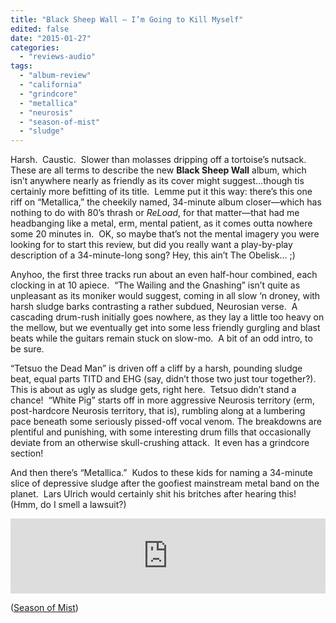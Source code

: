 ```yaml
---
title: "Black Sheep Wall – I’m Going to Kill Myself"
edited: false
date: "2015-01-27"
categories:
  - "reviews-audio"
tags:
  - "album-review"
  - "california"
  - "grindcore"
  - "metallica"
  - "neurosis"
  - "season-of-mist"
  - "sludge"
---
```


Harsh.  Caustic.  Slower than molasses dripping off a tortoise’s nutsack.  These are all terms to describe the new **Black Sheep Wall** album, which isn’t anywhere nearly as friendly as its cover might suggest…though tis certainly more befitting of its title.  Lemme put it this way: there’s this one riff on “Metallica,” the cheekily named, 34-minute album closer—which has nothing to do with 80’s thrash or _ReLoad_, for that matter—that had me headbanging like a metal, erm, mental patient, as it comes outta nowhere some 20 minutes in.  OK, so maybe that’s not the mental imagery you were looking for to start this review, but did you really want a play-by-play description of a 34-minute-long song? Hey, this ain’t The Obelisk… ;)

Anyhoo, the first three tracks run about an even half-hour combined, each clocking in at 10 apiece.  “The Wailing and the Gnashing” isn’t quite as unpleasant as its moniker would suggest, coming in all slow ‘n droney, with harsh sludge barks contrasting a rather subdued, Neurosian verse.  A cascading drum-rush initially goes nowhere, as they lay a little too heavy on the mellow, but we eventually get into some less friendly gurgling and blast beats while the guitars remain stuck on slow-mo.  A bit of an odd intro, to be sure.

“Tetsuo the Dead Man” is driven off a cliff by a harsh, pounding sludge beat, equal parts TITD and EHG (say, didn’t those two just tour together?).  This is about as ugly as sludge gets, right here.  Tetsuo didn’t stand a chance!  “White Pig” starts off in more aggressive Neurosis territory (erm, post-hardcore Neurosis territory, that is), rumbling along at a lumbering pace beneath some seriously pissed-off vocal venom. The breakdowns are plentiful and punishing, with some interesting drum fills that occasionally deviate from an otherwise skull-crushing attack.  It even has a grindcore section!

And then there’s “Metallica.”  Kudos to these kids for naming a 34-minute slice of depressive sludge after the goofiest mainstream metal band on the planet.  Lars Ulrich would certainly shit his britches after hearing this!  (Hmm, do I smell a lawsuit?)

<iframe style="border: 0; width: 100%; height: 120px;" src="https://bandcamp.com/EmbeddedPlayer/album=1126877790/size=large/bgcol=ffffff/linkcol=0687f5/tracklist=false/artwork=small/transparent=true/" width="300" height="150" seamless=""><a href="http://blacksheepwallband.bandcamp.com/album/im-going-to-kill-myself">I'm Going to Kill Myself by Black Sheep Wall</a></iframe>

([Season of Mist](http://www.season-of-mist.com/bands/black-sheep-wall))
